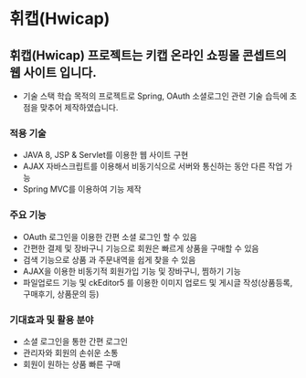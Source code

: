 # 휘캡(Hwicap) 
## 휘캡(Hwicap) 프로젝트는 키캡 온라인 쇼핑몰 콘셉트의 웹 사이트 입니다.
- 기술 스택 학습 목적의 프로젝트로 Spring, OAuth 소셜로그인 관련 기술 습득에 초점을 맞추어 제작하였습니다.

### 적용 기술
- JAVA 8, JSP & Servlet를 이용한 웹 사이트 구현
- AJAX 자바스크립트를 이용해서 비동기식으로 서버와 통신하는 동안 다른 작업 가능
- Spring MVC를 이용하여 기능 제작

### 주요 기능
- OAuth 로그인을 이용한 간편 소셜 로그인 할 수 있음
- 간편한 결제 및 장바구니 기능으로 회원은 빠르게 상품을 구매할 수 있음
- 검색 기능으로 상품 과 주문내역을 쉽게 찾을 수 있음
- AJAX을 이용한 비동기적 회원가입 기능 및 장바구니, 찜하기 기능
- 파일업로드 기능 및 ckEditor5 를 이용한 이미지 업로드 및 게시글 작성(상품등록, 구매후기, 상품문의 등) 

### 기대효과 및 활용 분야
- 소셜 로그인을 통한 간편 로그인
- 관리자와 회원의 손쉬운 소통
- 회원이 원하는 상품 빠른 구매
